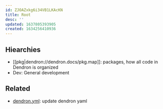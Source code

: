 ```yaml
---
id: ZJOAZxkg6i34VB1LKAcKN
title: Root
desc: ''
updated: 1637805393905
created: 1634256410936
---
```



## Hiearchies
- [[pkg|dendron://dendron.docs/pkg.map]]: packages, how all code in Dendron is organized
- Dev: General development


## Related
- [dendron.yml](../dendron.yml): update dendron yaml